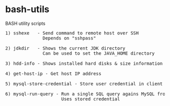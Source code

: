 # bash-utils
BASH utility scripts
<pre>
1) sshexe   - Send command to remote host over SSH  
              Depends on "sshpass"

2) jdkdir   - Shows the current JDK directory
              Can be used to set the JAVA_HOME directory

3) hdd-info - Shows installed hard disks & size information

4) get-host-ip - Get host IP address

5) mysql-store-credential - Store user credential in client configuration file

6) mysql-run-query - Run a single SQL query agains MySQL from command line
                     Uses stored credential 
              
</pre>
